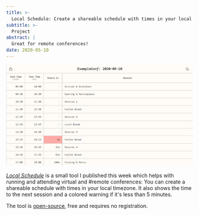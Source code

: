 ```yaml
---
title: >-
  Local Schedule: Create a shareable schedule with times in your local timezone
subtitle: >-
  Project
abstract: |
  Great for remote conferences!
date: 2020-05-10
---
```


![Local Schedule](../media/2020-05-10-local-schedule-create-a-shareable-schedule-with-times-in-your-local-timezone.png)

[_Local Schedule_](https://localschedule.netlify.app/) is a small tool I
published this week which helps with running and attending virtual and #remote
conferences: You can create a shareable schedule with times in your local
timezone. It also shows the time to the next session and a colored warning if
it's less than 5 minutes.

The tool is [open-source](https://github.com/coderbyheart/localschedule#readme),
free and requires no registration.
